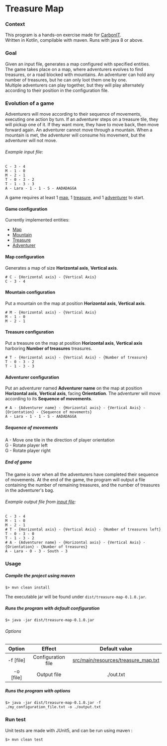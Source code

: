 # Treasure Map

### Context
This program is a hands-on exercise made for [CarbonIT](http://carbon-it.fr/).\
Written in Kotlin, compilable with maven. Runs with java 8 or above.

### Goal
Given an input file, generates a map configured with specified entities.\
The game takes place on a map, where adventurers evolves to find treasures, or a road blocked with mountains.
An adventurer can hold any number of treasures, but he can only loot them one by one.\
Multiple adventurers can play together, but they will play alternately according to their position in the configuration file.

### Evolution of a game
Adventurers will move according to their sequence of movements, executing one action by turn.
If an adventurer steps on a treasure tile, they will pickup one of it. If they want more, they have to move back, then move forward again.
An adventurer cannot move through a mountain. When a mountain is met, the adventurer will consume his movement, but the adventurer will not move.

###### Example input file:
```
C​ - 3 - 4
M​ - 1 - 0
M​ - 2 - 1
T​ - 0 - 3 - 2
T​ - 1 - 3 - 3
A​ - Lara - 1 - 1 - S - AADADAGGA
```
A game requires at least 1 [map](#map-configuration), 1 [treasure](#treasure-configuration), and 1 [adventurer](#adventurer-configuration) to start.

#### Game configuration 
Currently implemented entities:
* [Map](#map-configuration)
* [Mountain](#mountain-configuration)
* [Treasure](#treasure-configuration)
* [Adventurer](#adventurer-configuration)

#### Map configuration
Generates a map of size **Horizontal axis**, **Vertical axis**.
```
# C - {Horizontal axis} - {Vertical Axis}
C​ - 3 - 4
```
#### Mountain configuration
Put a mountain on the map at position **Horizontal axis**, **Vertical axis**.
```
# M - {Horizontal axis} - {Vertical Axis}
M - 1 - 0
M​ - 2 - 1
```
#### Treasure configuration
Put a treasure on the map at position **Horizontal axis**, **Vertical axis** harboring **Number of treasures** treasures.
```
# T - {Horizontal axis} - {Vertical Axis} - {Number of treasure}
T​ - 0 - 3 - 2
T​ - 1 - 3 - 3
```
#### Adventurer configuration
Put an adventurer named **Adventurer name** on the map at position **Horizontal axis**, **Vertical axis**, facing **Orientation**.
The adventurer will move according to its **Sequence of movements**.
```
# A - {Adventurer name} - {Horizontal axis} - {Vertical Axis} - {Orientation} - {Sequence of movements}
A​ - Lara - 1 - 1 - S - AADADAGGA
```
##### Sequence of movements
A - Move one tile in the direction of player orientation\
G - Rotate player left\
G - Rotate player right


##### End of game
The game is over when all the adventurers have completed their sequence of movements.
At the end of the game, the program will output a file containing the number of remaining treasures, and the number of treasures in the adventurer's bag.
###### Example output file from [input file](#example-input-file):
```
C - 3 - 4
M - 1 - 0
M - 2 - 1
# T - {Horizontal axis} - {Vertical Axis} - {Number of treasures left}
T - 0 - 3 - 0
T - 1 - 3 - 2
# A - {Adventurer name} - {Horizontal axis} - {Vertical Axis} - {Orientation} - {Number of treasures}
A - Lara - 0 - 3 - South - 3
```

### Usage

##### Compile the project using maven
```shell script
$> mvn clean install
```
The executable jar will be found under `dist/treasure-map-0.1.0.jar`.

##### Runs the program with default configuration
```shell script
$> java -jar dist/treasure-map-0.1.0.jar
```
###### Options
|   Option    |     Effect     |   Default value    |
| :------------: | :-------------: | :-------------: |
|   -f [file]    |     Configuration file     |        [src/main/resources/treasure_map.txt](./src/main/resources/treasure_map.txt) |
|   -o [file]   |     Output file     |       ./out.txt |
##### Runs the program with options
```shell script
$> java -jar dist/treasure-map-0.1.0.jar -f ./my_configuration_file.txt -o ./output.txt
```

### Run test
Unit tests are made with JUnit5, and can be run using maven :
```
$> mvn clean test
```
